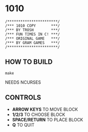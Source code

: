 
1010
====

    /***********************/
    /*** 1010 COPY       ***/
    /*** BY TROSH        ***/
    /*** FUN TIMES IN C! ***/
    /*** ORIGINAL GAME   ***/
    /*** BY GRAM GAMES   ***/
    /***********************/

HOW TO BUILD
------------

    make

NEEDS NCURSES

CONTROLS
--------

- **ARROW KEYS** TO MOVE BLOCK
- **1/2/3** TO CHOOSE BLOCK
- **SPACE/RETURN** TO PLACE BLOCK
- **Q** TO QUIT

